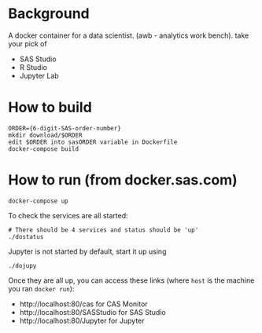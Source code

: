 # Background
A docker container for a data scientist. (awb - analytics work bench).  take your pick of
* SAS Studio
* R Studio
* Jupyter Lab

# How to build
    ORDER={6-digit-SAS-order-number}
    mkdir download/$ORDER
    edit $ORDER into sasORDER variable in Dockerfile
    docker-compose build

# How to run (from docker.sas.com)
    docker-compose up

To check the services are all started:

    # There should be 4 services and status should be 'up'
    ./dostatus

Jupyter is not started by default, start it up using

    ./dojupy


    
Once they are all up, you can access these links (where `host` is the machine you ran `docker run`):
* http://localhost:80/cas for CAS Monitor
* http://localhost:80/SASStudio for SAS Studio
* http://localhost:80/Jupyter for Jupyter



